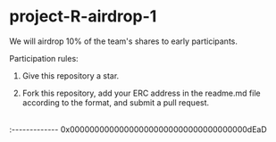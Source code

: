 # project-R-airdrop-1

We will airdrop 10% of the team's shares to early participants.

Participation rules:

1. Give this repository a star.

2. Fork this repository, add your ERC address in the readme.md file according to the format, and submit a pull request.

&nbsp;         
:-------------
0x000000000000000000000000000000000000dEaD

